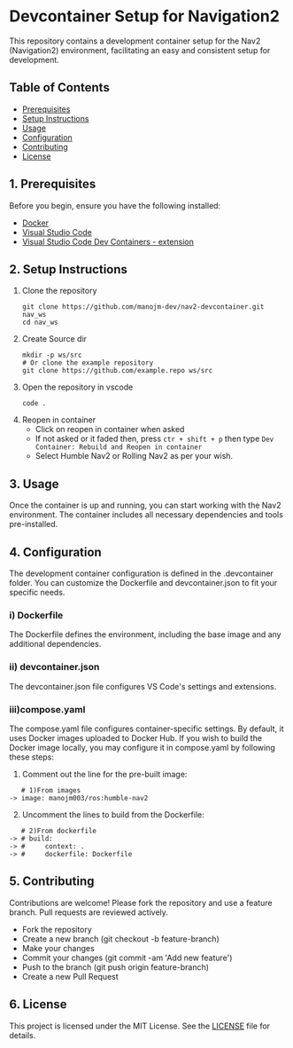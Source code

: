 # Devcontainer Setup for Navigation2
This repository contains a development container setup for the Nav2 (Navigation2) environment, facilitating an easy and consistent setup for development.

## Table of Contents
- [Prerequisites](#1-prerequisites)
- [Setup Instructions](#2-setup-instructions)
- [Usage](#3-usage)
- [Configuration](#4-configuration)
- [Contributing](#5-contributing)
- [License](#6-license)

## 1. Prerequisites
Before you begin, ensure you have the following installed:

- [Docker](https://docs.docker.com/get-docker/)
- [Visual Studio Code](https://code.visualstudio.com/)
- [Visual Studio Code Dev Containers - extension](https://marketplace.visualstudio.com/items?itemName=ms-vscode-remote.remote-containers)

## 2. Setup Instructions
1) Clone the repository
   ```
   git clone https://github.com/manojm-dev/nav2-devcontainer.git nav_ws
   cd nav_ws
   ```
2) Create Source dir
   ```
   mkdir -p ws/src
   # Or clone the example repository
   git clone https://github.com/example.repo ws/src
   ```
3) Open the repository in vscode
   ```
   code .
   ```
4) Reopen in container
   - Click on reopen in container when asked
   - If not asked or it faded then, press `ctr + shift + p` then type `Dev Container: Rebuild and Reopen in container`
   - Select Humble Nav2 or Rolling Nav2 as per your wish.
     
## 3. Usage
Once the container is up and running, you can start working with the Nav2 environment. The container includes all necessary dependencies and tools pre-installed.

## 4. Configuration
The development container configuration is defined in the .devcontainer folder. You can customize the Dockerfile and devcontainer.json to fit your specific needs.

### i) Dockerfile
The Dockerfile defines the environment, including the base image and any additional dependencies.

### ii) devcontainer.json
The devcontainer.json file configures VS Code's settings and extensions.

### iii)compose.yaml 
The compose.yaml file configures container-specific settings. By default, it uses Docker images uploaded to Docker Hub. If you wish to build the Docker image locally, you may configure it in compose.yaml by following these steps:

1) Comment out the line for the pre-built image:
```
   # 1)From images
-> image: manojm003/ros:humble-nav2
```

2) Uncomment the lines to build from the Dockerfile:
```
   # 2)From dockerfile
-> # build:
-> #     context: .
-> #     dockerfile: Dockerfile
```
## 5. Contributing
Contributions are welcome! Please fork the repository and use a feature branch. Pull requests are reviewed actively.

- Fork the repository
- Create a new branch (git checkout -b feature-branch)
- Make your changes
- Commit your changes (git commit -am 'Add new feature')
- Push to the branch (git push origin feature-branch)
- Create a new Pull Request

## 6. License
This project is licensed under the MIT License. See the [LICENSE](https://github.com/manojm-dev/nav2-devcontainer/blob/humble/LICENSE) file for details.
